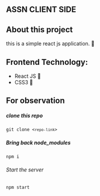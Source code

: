 ## ASSN CLIENT SIDE

## About this project 
this is a simple react js application. :slightly_smiling_face:

## Frontend Technology:
* React JS :slightly_smiling_face:
* CSS3 :slightly_smiling_face:

## For observation 
##### clone this repo
<code>git clone <`repo-link`> </code>

##### Bring back node_modules
<code>npm i</code> 

###### Start the server 
<code>npm start</code>